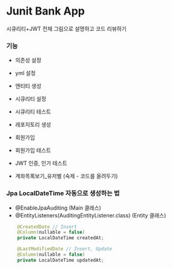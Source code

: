 # Junit Bank App

시큐리티+JWT 전체 그림으로 설명하고 코드 리뷰하기

### 기능
- 의존성 설정
- yml 설정
- 엔티티 생성
- 시큐리티 설정
- 시큐리티 테스트
- 레포지토리 생성
- 회원가입
- 회원가입 테스트
- JWT 인증, 인가 테스트

- 계좌목록보기_유저별 (숙제 - 코드를 올려두기)


### Jpa LocalDateTime 자동으로 생성하는 법
- @EnableJpaAuditing (Main 클래스)
- @EntityListeners(AuditingEntityListener.class) (Entity 클래스)
```java
    @CreatedDate // Insert
    @Column(nullable = false)
    private LocalDateTime createdAt;

    @LastModifiedDate // Insert, Update
    @Column(nullable = false)
    private LocalDateTime updatedAt;
```
